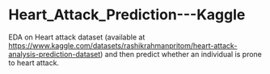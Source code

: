 # Heart_Attack_Prediction---Kaggle
EDA on Heart attack dataset (available at https://www.kaggle.com/datasets/rashikrahmanpritom/heart-attack-analysis-prediction-dataset) and then predict whether an individual is prone to heart attack.
